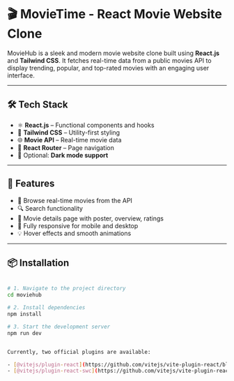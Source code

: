 # 🎬 MovieTime - React Movie Website Clone

MovieHub is a sleek and modern movie website clone built using **React.js** and **Tailwind CSS**. It fetches real-time data from a public movies API to display trending, popular, and top-rated movies with an engaging user interface.



---

## 🛠️ Tech Stack

- ⚛️ **React.js** – Functional components and hooks
- 💨 **Tailwind CSS** – Utility-first styling
- 🌐 **Movie API** – Real-time movie data 
- 🚦 **React Router** – Page navigation
- 🌙 Optional: **Dark mode support**

---

## 🔑 Features

- 🎥 Browse real-time movies from the API
- 🔍 Search functionality
- 📄 Movie details page with poster, overview, ratings
- 📱 Fully responsive for mobile and desktop
- 💡 Hover effects and smooth animations

---

## 📦 Installation

```bash

# 1. Navigate to the project directory
cd moviehub

# 2. Install dependencies
npm install

# 3. Start the development server
npm run dev


Currently, two official plugins are available:

- [@vitejs/plugin-react](https://github.com/vitejs/vite-plugin-react/blob/main/packages/plugin-react/README.md) uses [Babel](https://babeljs.io/) for Fast Refresh
- [@vitejs/plugin-react-swc](https://github.com/vitejs/vite-plugin-react-swc) uses [SWC](https://swc.rs/) for Fast Refresh

